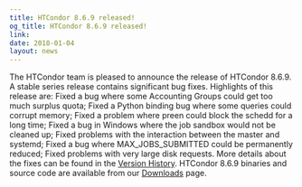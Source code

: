 ```yaml
---
title: HTCondor 8.6.9 released!
og_title: HTCondor 8.6.9 released!
link: 
date: 2018-01-04
layout: news
---
```


The HTCondor team is pleased to announce the release of HTCondor 8.6.9. A stable series release contains significant bug fixes.  Highlights of this release are: Fixed a bug where some Accounting Groups could get too much surplus quota; Fixed a Python binding bug where some queries could corrupt memory; Fixed a problem where preen could block the schedd for a long time; Fixed a bug in Windows where the job sandbox would not be cleaned up; Fixed problems with the interaction between the master and systemd; Fixed a bug where MAX_JOBS_SUBMITTED could be permanently reduced; Fixed problems with very large disk requests.  More details about the fixes can be found in the <a href="http://htcondor.org/manual/v8.6.9/10_3Stable_Release.html">Version History</a>.  HTCondor 8.6.9 binaries and source code are available from our <a href="http://htcondor.org/downloads/">Downloads</a> page. 
